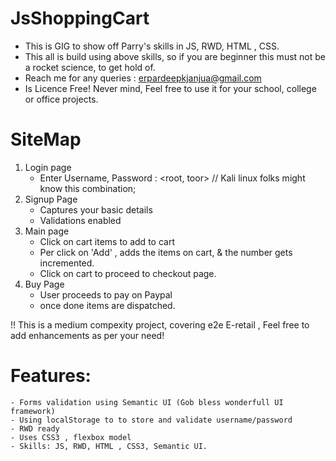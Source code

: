 # JsShoppingCart
  - This is  GIG to show off Parry's skills in JS, RWD, HTML , CSS.
  - This all is build using above skills, so if you are beginner this must not be a rocket science, to get hold of.
  - Reach me for any queries : erpardeepkjanjua@gmail.com
  - Is Licence Free! Never mind, Feel free to use it for your school, college or office projects.

# SiteMap
 1. Login page
    -  Enter Username, Password : <root, toor> // Kali linux folks might know this combination;
 2. Signup Page
    - Captures your basic details
    - Validations enabled
 3. Main page
    - Click on cart items to add to cart
    - Per click on 'Add' , adds the items on cart, & the number gets incremented.
    - Click on cart to proceed to checkout page.
 4. Buy Page
    - User proceeds to pay on Paypal
    - once done items are dispatched.
    
    
 !! This is a medium compexity project, covering e2e E-retail , Feel free to add enhancements as per your need!
    
    
    
 # Features:
    - Forms validation using Semantic UI (Gob bless wonderfull UI framework)
    - Using localStorage to to store and validate username/password
    - RWD ready
    - Uses CSS3 , flexbox model
    - Skills: JS, RWD, HTML , CSS3, Semantic UI.
    
    
    
